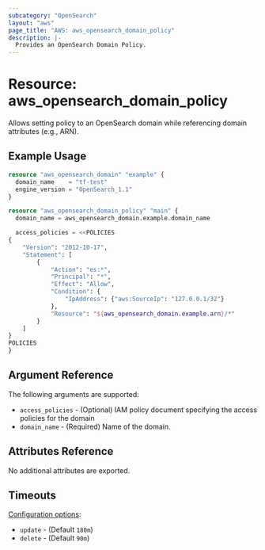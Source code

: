 ```yaml
---
subcategory: "OpenSearch"
layout: "aws"
page_title: "AWS: aws_opensearch_domain_policy"
description: |-
  Provides an OpenSearch Domain Policy.
---
```


# Resource: aws_opensearch_domain_policy

Allows setting policy to an OpenSearch domain while referencing domain attributes (e.g., ARN).

## Example Usage

```terraform
resource "aws_opensearch_domain" "example" {
  domain_name    = "tf-test"
  engine_version = "OpenSearch_1.1"
}

resource "aws_opensearch_domain_policy" "main" {
  domain_name = aws_opensearch_domain.example.domain_name

  access_policies = <<POLICIES
{
    "Version": "2012-10-17",
    "Statement": [
        {
            "Action": "es:*",
            "Principal": "*",
            "Effect": "Allow",
            "Condition": {
                "IpAddress": {"aws:SourceIp": "127.0.0.1/32"}
            },
            "Resource": "${aws_opensearch_domain.example.arn}/*"
        }
    ]
}
POLICIES
}
```

## Argument Reference

The following arguments are supported:

* `access_policies` - (Optional) IAM policy document specifying the access policies for the domain
* `domain_name` - (Required) Name of the domain.

## Attributes Reference

No additional attributes are exported.

## Timeouts

[Configuration options](https://developer.hashicorp.com/terraform/language/resources/syntax#operation-timeouts):

* `update` - (Default `180m`)
* `delete` - (Default `90m`)
